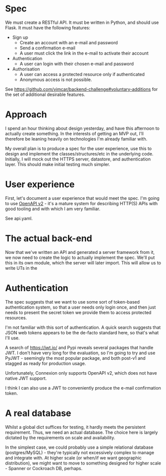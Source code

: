 # Spec

We must create a RESTful API. It must be written in Python, and should use Flask. It must have the following features:

* Sign up
    - Create an account with an e-mail and password
    - Send a confirmation e-mail
    - A user must click the link in the e-mail to activate their account
* Authentication
    - A user can login with their chosen e-mail and password
* Authorisation
    - A user can access a protected resource only if authenticated
    - Anonymous access is not possible.

See https://github.com/vimcar/backend-challenge#voluntary-additions for the set of additional desirable features.

# Approach

I spend an hour thinking about design yesterday, and have this afternoon to actually create something. In the interests of getting an MVP out, I'll therefore be leaning heavily on technologies I'm already familiar with.

My overall plan is to produce a spec for the user experience, use this to design and implement the classes/structures/etc in the underlying code. Initially, I will mock out the HTTPS server, datastore, and authentication layer. This should make initial testing much simpler.

# User experience

First, let's document a user experience that would meet the spec. I'm going to use [OpenAPI v2](https://github.com/OAI/OpenAPI-Specification/blob/master/versions/2.0.md) - it's a mature system for describing HTTP(S) APIs with good tooling and with which I am very familiar.

See api.yaml.

# The actual back-end

Now that we've written an API and generated a server framework from it, we now need to create the logic to actually implement the spec. We'll put this in its own module, which the server will later import. This will allow us to write UTs in the 

# Authentication

The spec suggests that we want to use some sort of token-based authentication system, so that a user needs only login once, and then just needs to present the secret token we provide them to access protected resources.

I'm not familiar with this sort of authentication. A quick search suggests that JSON web tokens appears to be the de-facto standard here, so that's what I'll use.

A search of https://jwt.io/ and Pypi reveals several packages that handle JWT. I don't have very long for the evaluation, so I'm going to try and use PyJWT - seemingly the most popular package, and both post-v1 and stagged as ready for production usage.

Unfortunately, Connexion only supports OpenAPI v2, which does not have native JWT support.

I think I can also use a JWT to conveniently produce the e-mail confirmation token. 

# A real database

Whilst a global dict suffices for testing, it hardly meets the persistent requirement. Thus, we need an actual database. The choice here is largely dictated by the requirements on scale and availability. 

In the simplest case, we could probably use a simple relational database (postgres/MySQL) - they're typically not excessively complex to manage and integrate with. At higher scale (or when/if we want geographic distribution), we might want to move to something designed for higher scale - Spanner or Cockroach DB, perhaps. 

